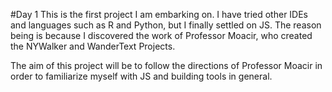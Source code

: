 #Day 1
This is the first project I am embarking on. I have tried other IDEs and languages such as R and Python, but I finally settled on JS. The reason being is because I discovered the work of Professor Moacir, who created the NYWalker and WanderText Projects.

The aim of this project will be to follow the directions of Professor Moacir in order to familiarize myself with JS and building tools in general.